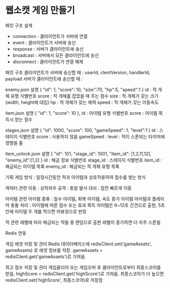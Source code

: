 # 웹소캣 게임 만들기

패킷 구조 설계
- connection : 클라이언트가 서버에 연결
- event : 클라이언트가 서버에 송신
- response : 서버가 클라이언트에 송신
- broadcast : 서버에서 모든 클라이언트에 송신
- disconnect : 클라이언트가 연결 해제

패킷 구조
클라이언트가 서버에 송신할 때 : userId, clentVersion, handlerId, payload
서버가 클라이언트에 송신할 때 : 

enemy.json 설명
{ "id":  1, "score": 10, "size":70, "hp":5, "speed":1 }
id : 적 개체 유형 식별번호
score : 적 개체를 잡았을 때 주는 점수
size : 적 개체가 갖는 크기 (width, height에 대입)
hp : 적 개체가 갖는 체력
speed : 적 개체가 갖는 이동속도

item.json 설명
{ "id":  1, "score": 10 },
id : 아이템 유형 식별번호
score : 아이템 획득시 얻는 점수

stages.json 설명
{ "id": 1000, "score": 100, "gameSpeed": 1, "level":1 }
id : 스테이지 식별번호
score : 사용하지 않음
gameSpeed : 
level : 적이 스폰되는 타이머에 영향을 줌

item_unlock.json 설명
{ "id":  101, "stage_id": 1001, "item_id": [1,2,11,12], "enemy_id":[1,2] }
id : 해금 정보 식별번호
stage_id : 스테이지 식별번호
item_id : 해금되는 아이템 목록
enemy_id : 해금되는 적 개체 유형 목록

기획
게임 방식 : 일정시간동안 적과 아이템과 상호작용하여 점수를 쌓는 방식

캐릭터 관련
이동 : 상하좌우
공격 : 총알 발사
대쉬 : 잠깐 빠르게 이동

아이템 관련
아이템 종류 : 점수 아이템, 회복 아이템, 속도 증가 아이템
아이템과 플레이어 충돌 처리 : 아이템에 따른 점수 또는 효과 획득
아이템은 6~12초 간견으로 출현, 5초 안에 아이템 두 개를 먹으면 어뷰징으로 판정

적 관련
레벨에 따라 해금되는 적들 중 랜덤으로 출현
레벨이 증가하면 더 자주 스폰됨

Redis 연동

게임 에셋 저장 및 관리
Redis 데이터베이스에 redisClient.set('gameAssets', gameAssets) 로 에셋 정보를 저장.
gameAssets = redisClient.get('gameAssets')로 가져옴.

최고 점수 저장 및 관리
게임클리어 또는 게임오버 후 클라이언트로부터 최종스코어를 받음.
highScore = redisClient.get('highScore')로 가져옴.
최종스코어가 더 높으면 redisClient.set('highScore', 최종스코어)로 저장장




